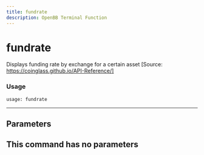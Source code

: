 ```yaml
---
title: fundrate
description: OpenBB Terminal Function
---
```


# fundrate

Displays funding rate by exchange for a certain asset [Source: https://coinglass.github.io/API-Reference/]
### Usage 
```python
usage: fundrate
```
---
## Parameters
This command has no parameters
---
